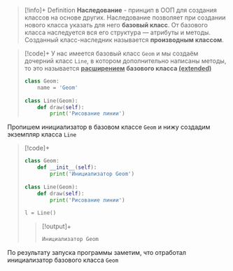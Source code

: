 > [!info]+ Definition
> **Наследование** - принцип в ООП для создания классов на основе других. Наследование позволяет при создании нового класса указать для него **базовый класс**. От базового класса наследуется вся его структура — атрибуты и методы. Созданный класс-наследник называется **производным классом**.

>[!code]+
> У нас имеется базовый класс `Geom` и мы создаём дочерний класс `Line`, в котором дополнительно написаны методы, то это называется **<u>расширением</u> базового класса <u>(extended)</u>**
>```py
> class Geom:  
>     name = 'Geom'  
>   
> class Line(Geom):  
>     def draw(self):  
>         print('Рисование линии')
>```

Пропишем инициализатор в базовом классе `Geom` и нижу создадим экземпляр класса `Line`
> [!code]+
> ```python
> class Geom: 
>     def __init__(self):  
>         print('Инициализатор Geom')  
>   
> class Line(Geom):  
>     def draw(self):  
>         print('Рисование линии')  
>   
> l = Line()
> ```
> > [!output]+
> > ```py
> > Инициализатор Geom
> > ```

По результату запуска программы заметим, что отработал инициализатор базового класса `Geom`
